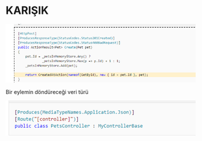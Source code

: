 # KARIŞIK

![\[ProducesResponseType\(StatusCode.Status201Created\)\]](../../../.gitbook/assets/image%20%285%29.png)

Bir eylemin döndüreceği veri türü

![\[Produces\(MediaTypeNames.Application.Json\)\] ](../../../.gitbook/assets/image%20%283%29.png)



